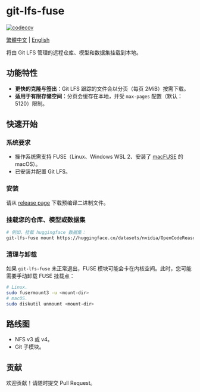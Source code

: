 # git-lfs-fuse

[![codecov](https://codecov.io/gh/git-lfs-fuse/git-lfs-fuse/graph/badge.svg?token=9EXOUDNEFC)](https://codecov.io/gh/git-lfs-fuse/git-lfs-fuse)

[繁體中文](README.zh-TW.md) | [English](README.md)

将由 Git LFS 管理的远程仓库、模型和数据集挂载到本地。

## 功能特性

- **更快的克隆与签出**：Git LFS 跟踪的文件会以分页（每页 2MiB）按需下载。
- **适用于有限存储空间**：分页会缓存在本地，并受 `max-pages` 配置（默认：5120）限制。

## 快速开始

### 系统要求

- 操作系统需支持 FUSE（Linux、Windows WSL 2、安装了 [macFUSE](https://macfuse.github.io/) 的 macOS）。
- 已安装并配置 Git LFS。

### 安装

请从 [release page](https://github.com/git-lfs-fuse/git-lfs-fuse/releases) 下载预编译二进制文件。

### 挂载您的仓库、模型或数据集

```bash
# 例如，挂载 huggingface 数据集：
git-lfs-fuse mount https://huggingface.co/datasets/nvidia/OpenCodeReasoning --max-pages 5120
```

### 清理与卸载

如果 `git-lfs-fuse` 未正常退出，FUSE 模块可能会卡在内核空间。此时，您可能需要手动卸载 FUSE 挂载点：

```sh
# Linux.
sudo fusermount3 -u <mount-dir>
# macOS.
sudo diskutil unmount <mount-dir>
```

## 路线图

- NFS v3 或 v4。
- Git 子模块。

## 贡献

欢迎贡献！请随时提交 Pull Request。
